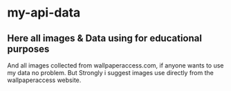 # my-api-data

## Here all images & Data using for educational purposes 
And all images collected from wallpaperaccess.com, if anyone wants to use my data no problem. But Strongly i suggest images use directly from the wallpaperaccess website.